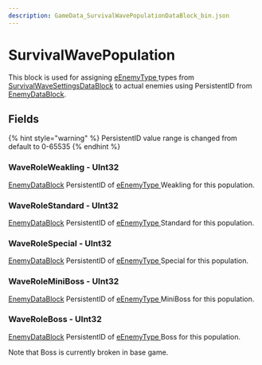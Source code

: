 ```yaml
---
description: GameData_SurvivalWavePopulationDataBlock_bin.json
---
```


# SurvivalWavePopulation

This block is used for assigning [eEnemyType ](../enum-types.md#eenemytype)types from [SurvivalWaveSettingsDataBlock](survivalwavesettings.md) to actual enemies using PersistentID from [EnemyDataBlock](enemy.md).

## Fields

{% hint style="warning" %}
PersistentID value range is changed from default to 0-65535
{% endhint %}

### WaveRoleWeakling - UInt32

[EnemyDataBlock](enemy.md) PersistentID of [eEnemyType ](../enum-types.md#eenemytype)Weakling for this population.

### WaveRoleStandard - UInt32

[EnemyDataBlock](enemy.md) PersistentID of [eEnemyType ](../enum-types.md#eenemytype)Standard for this population.

### WaveRoleSpecial - UInt32

[EnemyDataBlock](enemy.md) PersistentID of [eEnemyType ](../enum-types.md#eenemytype)Special for this population.

### WaveRoleMiniBoss - UInt32

[EnemyDataBlock](enemy.md) PersistentID of [eEnemyType ](../enum-types.md#eenemytype)MiniBoss for this population.

### WaveRoleBoss - UInt32

[EnemyDataBlock](enemy.md) PersistentID of [eEnemyType ](../enum-types.md#eenemytype)Boss for this population.

Note that Boss is currently broken in base game.
